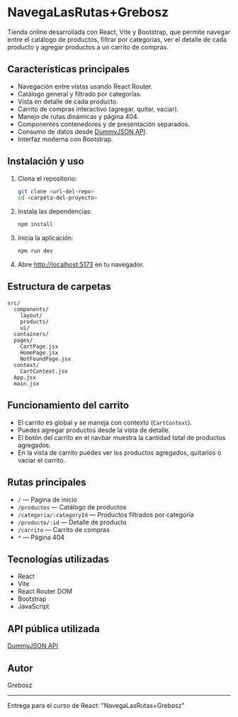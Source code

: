 # NavegaLasRutas+Grebosz

Tienda online desarrollada con React, Vite y Bootstrap, que permite navegar entre el catálogo de productos, filtrar por categorías, ver el detalle de cada producto y agregar productos a un carrito de compras.

## Características principales
- Navegación entre vistas usando React Router.
- Catálogo general y filtrado por categorías.
- Vista en detalle de cada producto.
- Carrito de compras interactivo (agregar, quitar, vaciar).
- Manejo de rutas dinámicas y página 404.
- Componentes contenedores y de presentación separados.
- Consumo de datos desde [DummyJSON API](https://dummyjson.com/).
- Interfaz moderna con Bootstrap.

## Instalación y uso

1. Clona el repositorio:
   ```bash
   git clone <url-del-repo>
   cd <carpeta-del-proyecto>
   ```
2. Instala las dependencias:
   ```bash
   npm install
   ```
3. Inicia la aplicación:
   ```bash
   npm run dev
   ```
4. Abre [http://localhost:5173](http://localhost:5173) en tu navegador.

## Estructura de carpetas
```
src/
  components/
    layout/
    products/
    ui/
  containers/
  pages/
    CartPage.jsx
    HomePage.jsx
    NotFoundPage.jsx
  context/
    CartContext.jsx
  App.jsx
  main.jsx
```

## Funcionamiento del carrito
- El carrito es global y se maneja con contexto (`CartContext`).
- Puedes agregar productos desde la vista de detalle.
- El botón del carrito en el navbar muestra la cantidad total de productos agregados.
- En la vista de carrito puedes ver los productos agregados, quitarlos o vaciar el carrito.

## Rutas principales
- `/` — Página de inicio
- `/productos` — Catálogo de productos
- `/categoria/:categoryId` — Productos filtrados por categoría
- `/producto/:id` — Detalle de producto
- `/carrito` — Carrito de compras
- `*` — Página 404

## Tecnologías utilizadas
- React
- Vite
- React Router DOM
- Bootstrap
- JavaScript

## API pública utilizada
[DummyJSON API](https://dummyjson.com/)

## Autor
Grebosz

---
Entrega para el curso de React: "NavegaLasRutas+Grebosz" 
